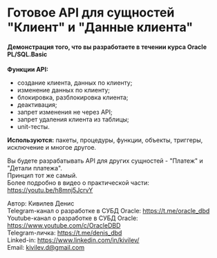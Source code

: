 # Готовое API для сущностей "Клиент" и "Данные клиента"
#### Демонстрация того, что вы разработаете в течении курса Oracle PL/SQL.Basic
**Функции API:**
- создание клиента, данных по клиенту;
- изменение данных по клиенту;
- блокировка, разблокировка клиента;
- деактивация;
- запрет изменения не через API;
- запрет удаления клиента из таблицы;
- unit-тесты.

**Используются:**
пакеты, процедуры, функции, объекты, триггеры, исключение и многое другое.

Вы будете разрабатывать API для других сущностей - "Платеж" и "Детали платежа".  
Принцип тот же самый.  
Более подробно в видео о практической части: https://youtu.be/h8mnj5JcrvY  

Автор: Кивилев Денис  
Telegram-канал о разработке в СУБД Oracle: https://t.me/oracle_dbd  
Youtube-канал о разработке в СУБД Oracle: https://www.youtube.com/c/OracleDBD  
Telegram-личка: https://t.me/denis_dbd  
Linked-in: https://www.linkedin.com/in/kivilev/  
Email: kivilev.d@gmail.com  
